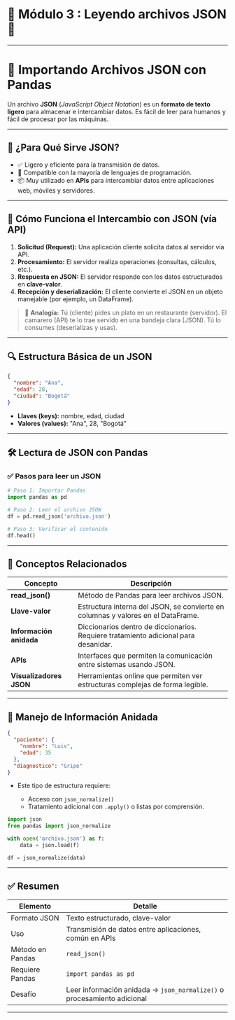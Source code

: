 # 🐼 Módulo  3 : Leyendo archivos JSON  📁
---
# 📁 Importando Archivos JSON con Pandas

Un archivo **JSON** (*JavaScript Object Notation*) es un **formato de texto ligero** para almacenar e intercambiar datos. Es fácil de leer para humanos y fácil de procesar por las máquinas.

---

## 🧠 ¿Para Qué Sirve JSON?

* ✅ Ligero y eficiente para la transmisión de datos.
* 🔗 Compatible con la mayoría de lenguajes de programación.
* 📦 Muy utilizado en **APIs** para intercambiar datos entre aplicaciones web, móviles y servidores.

---

## 🔄 Cómo Funciona el Intercambio con JSON (vía API)

1. **Solicitud (Request):** Una aplicación cliente solicita datos al servidor vía API.
2. **Procesamiento:** El servidor realiza operaciones (consultas, cálculos, etc.).
3. **Respuesta en JSON:** El servidor responde con los datos estructurados en **clave-valor**.
4. **Recepción y deserialización:** El cliente convierte el JSON en un objeto manejable (por ejemplo, un DataFrame).

> 📖 **Analogía:**
> Tú (cliente) pides un plato en un restaurante (servidor). El camarero (API) te lo trae servido en una bandeja clara (JSON). Tú lo consumes (deserializas y usas).

---

## 🔍 Estructura Básica de un JSON

```json
{
  "nombre": "Ana",
  "edad": 28,
  "ciudad": "Bogotá"
}
```

* **Llaves (keys):** nombre, edad, ciudad
* **Valores (values):** "Ana", 28, "Bogotá"

---

## 🛠️ Lectura de JSON con Pandas

### ✅ Pasos para leer un JSON

```python
# Paso 1: Importar Pandas
import pandas as pd

# Paso 2: Leer el archivo JSON
df = pd.read_json('archivo.json')

# Paso 3: Verificar el contenido
df.head()
```

---

## 📌 Conceptos Relacionados

| Concepto                | Descripción                                                                         |
| ----------------------- | ----------------------------------------------------------------------------------- |
| **read\_json()**        | Método de Pandas para leer archivos JSON.                                           |
| **Llave-valor**         | Estructura interna del JSON, se convierte en columnas y valores en el DataFrame.    |
| **Información anidada** | Diccionarios dentro de diccionarios. Requiere tratamiento adicional para desanidar. |
| **APIs**                | Interfaces que permiten la comunicación entre sistemas usando JSON.                 |
| **Visualizadores JSON** | Herramientas online que permiten ver estructuras complejas de forma legible.        |

---

## 🔄 Manejo de Información Anidada

```json
{
  "paciente": {
    "nombre": "Luis",
    "edad": 35
  },
  "diagnostico": "Gripe"
}
```

* Este tipo de estructura requiere:

  * Acceso con `json_normalize()`
  * Tratamiento adicional con `.apply()` o listas por comprensión.

```python
import json
from pandas import json_normalize

with open('archivo.json') as f:
    data = json.load(f)

df = json_normalize(data)
```

---

## ✅ Resumen

| Elemento         | Detalle                                                                 |
| ---------------- | ----------------------------------------------------------------------- |
| Formato JSON     | Texto estructurado, clave-valor                                         |
| Uso              | Transmisión de datos entre aplicaciones, común en APIs                  |
| Método en Pandas | `read_json()`                                                           |
| Requiere Pandas  | `import pandas as pd`                                                   |
| Desafío          | Leer información anidada → `json_normalize()` o procesamiento adicional |

---
